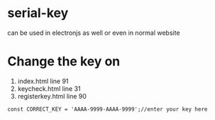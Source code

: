 # serial-key
can be used in electronjs as well or even in normal website

# Change the key on 
1. index.html line 91<br>
2. keycheck.html line 31<br>
3. registerkey.html line 90<br>

```const CORRECT_KEY = 'AAAA-9999-AAAA-9999';//enter your key here```
